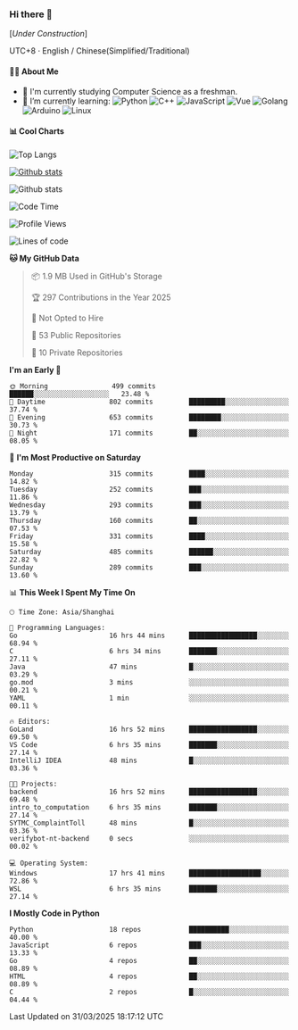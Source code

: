 ### Hi there 👋

\[*Under Construction*\]

UTC+8 · English / Chinese(Simplified/Traditional)

<!--
**NoNormalCreeper/NoNormalCreeper** is a ✨ _special_ ✨ repository because its `README.md` (this file) appears on your GitHub profile.

Here are some ideas to get you started:

- 🔭 I’m currently working on ...
- 🌱 I’m currently learning ...
- 👯 I’m looking to collaborate on ...
- 🤔 I’m looking for help with ...
- 💬 Ask me about ...
- 📫 How to reach me: ...
- 😄 Pronouns: ...
- ⚡ Fun fact: ...
-->

#### 👩‍💻 About Me

- 🏫 I'm currently studying Computer Science as a freshman.
- 🌱 I’m currently learning: 
![Python](https://img.shields.io/badge/-Python-blue?style=flat-square&logo=Python&logoColor=fff)
![C++](https://img.shields.io/badge/-C%2B%2B-00599C?style=flat-square&logo=C%2B%2B&logoColor=fff)
![JavaScript](https://img.shields.io/badge/-JavaScript-ffca18?style=flat-square&logo=JavaScript&logoColor=fff)
![Vue](https://img.shields.io/badge/-Vue-4FC08D?style=flat-square&logo=Vue.js&logoColor=fff)
![Golang](https://img.shields.io/badge/-Go-007d9c?style=flat-square&logo=Go&logoColor=fff)
![Arduino](https://img.shields.io/badge/-Arduino-00979D?style=flat-square&logo=Arduino&logoColor=fff)
![Linux](https://img.shields.io/badge/-Linux-FCC624?style=flat-square&logo=Linux&logoColor=fff)

#### 📊 Cool Charts

![Top Langs](https://readme-stats-zeta-six.vercel.app/api/top-langs/?username=NoNormalCreeper&layout=compact)

[![Github stats](https://readme-stats-zeta-six.vercel.app/api?username=NoNormalCreeper&show=reviews,discussions_started,discussions_answered,prs_merged,prs_merged_percentage)](https://github.com/anuraghazra/github-readme-stats)

![Github stats](https://github-profile-trophy.vercel.app/?username=NoNormalCreeper)


<!--START_SECTION:waka-->
![Code Time](http://img.shields.io/badge/Code%20Time-386%20hrs%2018%20mins-blue)

![Profile Views](http://img.shields.io/badge/Profile%20Views-9-blue)

![Lines of code](https://img.shields.io/badge/From%20Hello%20World%20I%27ve%20Written-3.0%20million%20lines%20of%20code-blue)

**🐱 My GitHub Data** 

> 📦 1.9 MB Used in GitHub's Storage 
 > 
> 🏆 297 Contributions in the Year 2025
 > 
> 🚫 Not Opted to Hire
 > 
> 📜 53 Public Repositories 
 > 
> 🔑 10 Private Repositories 
 > 
**I'm an Early 🐤** 

```text
🌞 Morning                499 commits         ██████░░░░░░░░░░░░░░░░░░░   23.48 % 
🌆 Daytime                802 commits         █████████░░░░░░░░░░░░░░░░   37.74 % 
🌃 Evening                653 commits         ████████░░░░░░░░░░░░░░░░░   30.73 % 
🌙 Night                  171 commits         ██░░░░░░░░░░░░░░░░░░░░░░░   08.05 % 
```
📅 **I'm Most Productive on Saturday** 

```text
Monday                   315 commits         ████░░░░░░░░░░░░░░░░░░░░░   14.82 % 
Tuesday                  252 commits         ███░░░░░░░░░░░░░░░░░░░░░░   11.86 % 
Wednesday                293 commits         ███░░░░░░░░░░░░░░░░░░░░░░   13.79 % 
Thursday                 160 commits         ██░░░░░░░░░░░░░░░░░░░░░░░   07.53 % 
Friday                   331 commits         ████░░░░░░░░░░░░░░░░░░░░░   15.58 % 
Saturday                 485 commits         ██████░░░░░░░░░░░░░░░░░░░   22.82 % 
Sunday                   289 commits         ███░░░░░░░░░░░░░░░░░░░░░░   13.60 % 
```


📊 **This Week I Spent My Time On** 

```text
🕑︎ Time Zone: Asia/Shanghai

💬 Programming Languages: 
Go                       16 hrs 44 mins      █████████████████░░░░░░░░   68.94 % 
C                        6 hrs 34 mins       ███████░░░░░░░░░░░░░░░░░░   27.11 % 
Java                     47 mins             █░░░░░░░░░░░░░░░░░░░░░░░░   03.29 % 
go.mod                   3 mins              ░░░░░░░░░░░░░░░░░░░░░░░░░   00.21 % 
YAML                     1 min               ░░░░░░░░░░░░░░░░░░░░░░░░░   00.11 % 

🔥 Editors: 
GoLand                   16 hrs 52 mins      █████████████████░░░░░░░░   69.50 % 
VS Code                  6 hrs 35 mins       ███████░░░░░░░░░░░░░░░░░░   27.14 % 
IntelliJ IDEA            48 mins             █░░░░░░░░░░░░░░░░░░░░░░░░   03.36 % 

🐱‍💻 Projects: 
backend                  16 hrs 52 mins      █████████████████░░░░░░░░   69.48 % 
intro_to_computation     6 hrs 35 mins       ███████░░░░░░░░░░░░░░░░░░   27.14 % 
SYTMC_ComplaintToll      48 mins             █░░░░░░░░░░░░░░░░░░░░░░░░   03.36 % 
verifybot-nt-backend     0 secs              ░░░░░░░░░░░░░░░░░░░░░░░░░   00.02 % 

💻 Operating System: 
Windows                  17 hrs 41 mins      ██████████████████░░░░░░░   72.86 % 
WSL                      6 hrs 35 mins       ███████░░░░░░░░░░░░░░░░░░   27.14 % 
```

**I Mostly Code in Python** 

```text
Python                   18 repos            ██████████░░░░░░░░░░░░░░░   40.00 % 
JavaScript               6 repos             ███░░░░░░░░░░░░░░░░░░░░░░   13.33 % 
Go                       4 repos             ██░░░░░░░░░░░░░░░░░░░░░░░   08.89 % 
HTML                     4 repos             ██░░░░░░░░░░░░░░░░░░░░░░░   08.89 % 
C                        2 repos             █░░░░░░░░░░░░░░░░░░░░░░░░   04.44 % 
```




 Last Updated on 31/03/2025 18:17:12 UTC
<!--END_SECTION:waka-->

